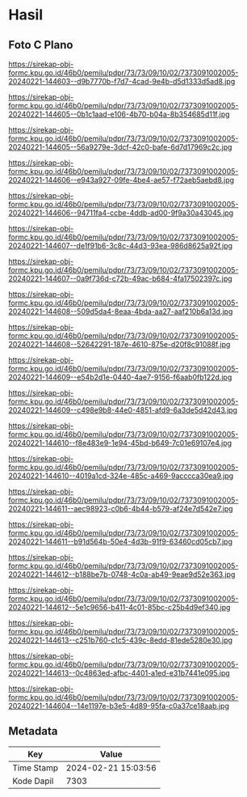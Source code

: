 # Hasil

## Foto C Plano

https://sirekap-obj-formc.kpu.go.id/46b0/pemilu/pdpr/73/73/09/10/02/7373091002005-20240221-144603--d9b7770b-f7d7-4cad-9e4b-d5d1333d5ad8.jpg

https://sirekap-obj-formc.kpu.go.id/46b0/pemilu/pdpr/73/73/09/10/02/7373091002005-20240221-144605--0b1c1aad-e106-4b70-b04a-8b354685d11f.jpg

https://sirekap-obj-formc.kpu.go.id/46b0/pemilu/pdpr/73/73/09/10/02/7373091002005-20240221-144605--56a9279e-3dcf-42c0-bafe-6d7d17969c2c.jpg

https://sirekap-obj-formc.kpu.go.id/46b0/pemilu/pdpr/73/73/09/10/02/7373091002005-20240221-144606--e943a927-09fe-4be4-ae57-f72aeb5aebd8.jpg

https://sirekap-obj-formc.kpu.go.id/46b0/pemilu/pdpr/73/73/09/10/02/7373091002005-20240221-144606--94711fa4-ccbe-4ddb-ad00-9f9a30a43045.jpg

https://sirekap-obj-formc.kpu.go.id/46b0/pemilu/pdpr/73/73/09/10/02/7373091002005-20240221-144607--de1f91b6-3c8c-44d3-93ea-986d8625a92f.jpg

https://sirekap-obj-formc.kpu.go.id/46b0/pemilu/pdpr/73/73/09/10/02/7373091002005-20240221-144607--0a9f736d-c72b-49ac-b684-4fa17502397c.jpg

https://sirekap-obj-formc.kpu.go.id/46b0/pemilu/pdpr/73/73/09/10/02/7373091002005-20240221-144608--509d5da4-8eaa-4bda-aa27-aaf210b6a13d.jpg

https://sirekap-obj-formc.kpu.go.id/46b0/pemilu/pdpr/73/73/09/10/02/7373091002005-20240221-144608--52642291-187e-4610-875e-d20f8c91088f.jpg

https://sirekap-obj-formc.kpu.go.id/46b0/pemilu/pdpr/73/73/09/10/02/7373091002005-20240221-144609--e54b2d1e-0440-4ae7-9156-f6aab0fb122d.jpg

https://sirekap-obj-formc.kpu.go.id/46b0/pemilu/pdpr/73/73/09/10/02/7373091002005-20240221-144609--c498e9b8-44e0-4851-afd9-6a3de5d42d43.jpg

https://sirekap-obj-formc.kpu.go.id/46b0/pemilu/pdpr/73/73/09/10/02/7373091002005-20240221-144610--f8e483e9-1e94-45bd-b649-7c01e69107e4.jpg

https://sirekap-obj-formc.kpu.go.id/46b0/pemilu/pdpr/73/73/09/10/02/7373091002005-20240221-144610--4019a1cd-324e-485c-a469-9acccca30ea9.jpg

https://sirekap-obj-formc.kpu.go.id/46b0/pemilu/pdpr/73/73/09/10/02/7373091002005-20240221-144611--aec98923-c0b6-4b44-b579-af24e7d542e7.jpg

https://sirekap-obj-formc.kpu.go.id/46b0/pemilu/pdpr/73/73/09/10/02/7373091002005-20240221-144611--b91d564b-50e4-4d3b-91f9-63460cd05cb7.jpg

https://sirekap-obj-formc.kpu.go.id/46b0/pemilu/pdpr/73/73/09/10/02/7373091002005-20240221-144612--b188be7b-0748-4c0a-ab49-9eae9d52e363.jpg

https://sirekap-obj-formc.kpu.go.id/46b0/pemilu/pdpr/73/73/09/10/02/7373091002005-20240221-144612--5e1c9656-b411-4c01-85bc-c25b4d9ef340.jpg

https://sirekap-obj-formc.kpu.go.id/46b0/pemilu/pdpr/73/73/09/10/02/7373091002005-20240221-144613--c251b760-c1c5-439c-8edd-81ede5280e30.jpg

https://sirekap-obj-formc.kpu.go.id/46b0/pemilu/pdpr/73/73/09/10/02/7373091002005-20240221-144613--0c4863ed-afbc-4401-a1ed-e31b7441e095.jpg

https://sirekap-obj-formc.kpu.go.id/46b0/pemilu/pdpr/73/73/09/10/02/7373091002005-20240221-144604--14e1197e-b3e5-4d89-95fa-c0a37ce18aab.jpg


## Metadata

| Key        | Value               |
| ---------- | ------------------- |
| Time Stamp | 2024-02-21 15:03:56 |
| Kode Dapil | 7303                |



